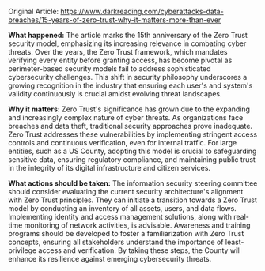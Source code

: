 Original Article: https://www.darkreading.com/cyberattacks-data-breaches/15-years-of-zero-trust-why-it-matters-more-than-ever

**What happened:**
The article marks the 15th anniversary of the Zero Trust security model, emphasizing its increasing relevance in combating cyber threats. Over the years, the Zero Trust framework, which mandates verifying every entity before granting access, has become pivotal as perimeter-based security models fail to address sophisticated cybersecurity challenges. This shift in security philosophy underscores a growing recognition in the industry that ensuring each user's and system's validity continuously is crucial amidst evolving threat landscapes.

**Why it matters:**
Zero Trust's significance has grown due to the expanding and increasingly complex nature of cyber threats. As organizations face breaches and data theft, traditional security approaches prove inadequate. Zero Trust addresses these vulnerabilities by implementing stringent access controls and continuous verification, even for internal traffic. For large entities, such as a US County, adopting this model is crucial to safeguarding sensitive data, ensuring regulatory compliance, and maintaining public trust in the integrity of its digital infrastructure and citizen services.

**What actions should be taken:**
The information security steering committee should consider evaluating the current security architecture's alignment with Zero Trust principles. They can initiate a transition towards a Zero Trust model by conducting an inventory of all assets, users, and data flows. Implementing identity and access management solutions, along with real-time monitoring of network activities, is advisable. Awareness and training programs should be developed to foster a familiarization with Zero Trust concepts, ensuring all stakeholders understand the importance of least-privilege access and verification. By taking these steps, the County will enhance its resilience against emerging cybersecurity threats.